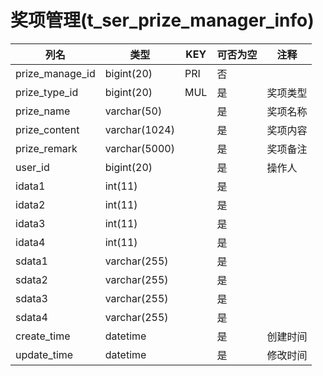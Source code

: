 # 奖项管理(t_ser_prize_manager_info)
| 列名   | 类型   | KEY  | 可否为空 | 注释   |
| ---- | ---- | ---- | ---- | ---- |
|prize_manage_id|bigint(20)|PRI|否||
|prize_type_id|bigint(20)|MUL|是|奖项类型|
|prize_name|varchar(50)||是|奖项名称|
|prize_content|varchar(1024)||是|奖项内容|
|prize_remark|varchar(5000)||是|奖项备注|
|user_id|bigint(20)||是|操作人|
|idata1|int(11)||是||
|idata2|int(11)||是||
|idata3|int(11)||是||
|idata4|int(11)||是||
|sdata1|varchar(255)||是||
|sdata2|varchar(255)||是||
|sdata3|varchar(255)||是||
|sdata4|varchar(255)||是||
|create_time|datetime||是|创建时间|
|update_time|datetime||是|修改时间|
